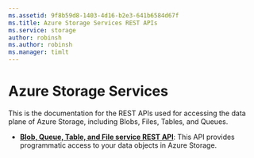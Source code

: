 ```yaml
---
ms.assetid: 9f8b59d8-1403-4d16-b2e3-641b6584d67f
ms.title: Azure Storage Services REST APIs
ms.service: storage
author: robinsh
ms.author: robinsh
ms.manager: timlt
---
```



# Azure Storage Services

This is the documentation for the REST APIs used for accessing the data plane of Azure Storage, including Blobs, Files, Tables, and Queues.

- **[Blob, Queue, Table, and File service REST API](fileservices/azure-storage-services-rest-api-reference.md)**: This API provides programmatic access to your data objects in Azure Storage.
